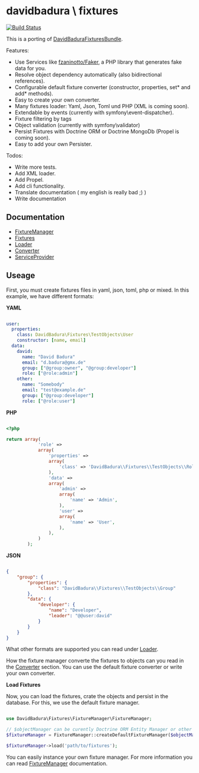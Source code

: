 davidbadura \ fixtures
======================

[![Build Status](https://secure.travis-ci.org/DavidBadura/Fixtures.png)](http://travis-ci.org/DavidBadura/Fixtures)

This is a porting of [DavidBaduraFixturesBundle](https://github.com/DavidBadura/FixturesBundle).

Features:

* Use Services like [fzaninotto/Faker](https://github.com/fzaninotto/Faker), a PHP library that generates fake data for you.
* Resolve object dependency automatically (also bidirectional references).
* Configurable default fixture converter (constructor, properties, set* and add* methods).
* Easy to create your own converter.
* Many fixtures loader: Yaml, Json, Toml und PHP (XML is coming soon).
* Extendable by events (currently with symfony\event-dispatcher).
* Fixture filtering by tags
* Object validation (currently with symfony\validator)
* Persist Fixtures with Doctrine ORM or Doctrine MongoDb (Propel is coming soon).
* Easy to add your own Persister.

Todos:

* Write more tests.
* Add XML loader.
* Add Propel.
* Add cli functionality.
* Translate documentation ( my english is really bad ;) )
* Write documentation


Documentation
-------------

* [FixtureManager](https://github.com/DavidBadura/Fixtures/blob/master/doc/fixture_manager.md)
* [Fixtures](https://github.com/DavidBadura/Fixtures/blob/master/doc/fixtures.md)
* [Loader](https://github.com/DavidBadura/Fixtures/blob/master/doc/loader.md)
* [Converter](https://github.com/DavidBadura/Fixtures/blob/master/doc/converter.md)
* [ServiceProvider](https://github.com/DavidBadura/Fixtures/blob/master/doc/service_provider.md)

Useage
------

First, you must create fixtures files in yaml, json, toml, php or mixed.
In this example, we have different formats:

**YAML**

```yaml

user:
  properties:
    class: DavidBadura\Fixtures\TestObjects\User
    constructor: [name, email]
  data:
    david:
      name: "David Badura"
      email: "d.badura@gmx.de"
      group: ["@group:owner", "@group:developer"]
      role: ["@role:admin"]
    other:
      name: "Somebody"
      email: "test@example.de"
      group: ["@group:developer"]
      role: ["@role:user"]


```

**PHP**

```php

<?php

return array(
            'role' =>
            array(
                'properties' =>
                array(
                    'class' => 'DavidBadura\\Fixtures\\TestObjects\\Role',
                ),
                'data' =>
                array(
                    'admin' =>
                    array(
                        'name' => 'Admin',
                    ),
                    'user' =>
                    array(
                        'name' => 'User',
                    ),
                ),
            )
        );


```

**JSON**

```json

{
    "group": {
        "properties": {
            "class": "DavidBadura\\Fixtures\\TestObjects\\Group"
        },
        "data": {
            "developer": {
                "name": "Developer",
                "leader": "@@user:david"
            }
        }
    }
}

```
What other formats are supported you can read under [Loader](https://github.com/DavidBadura/Fixtures/blob/master/doc/loader.md).

How the fixture manager converte the fixtures to objects can you read in the
[Converter](https://github.com/DavidBadura/Fixtures/blob/master/doc/converter.md)
section. You can use the default fixture converter or write your own converter.

**Load Fixtures**

Now, you can load the fixtures, crate the objects and persist in the database.
For this, we use the default fixture manager.

```php

use DavidBadura\Fixtures\FixtureManager\FixtureManager;

// $objectManager can be curently Doctrine ORM Entity Manager or other Doctrine DocumentManager like MongoODM or CouchODM
$fixtureManager = FixtureManager::createDefaultFixtureManager($objectManager);

$fixtureManager->load('path/to/fixtures');

```

You can easily instance your own fixture manager.
For more information you can read [FixtureManager](https://github.com/DavidBadura/Fixtures/blob/master/doc/fixture_manager.md) documentation.